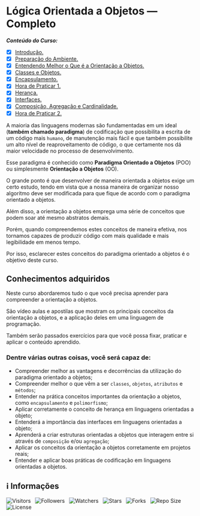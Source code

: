 <!-- Título -->
# Lógica Orientada a Objetos — Completo

***Conteúdo do Curso:***

* [x] [Introdução.](https://github.com/Devsgeeknerd/mod-intr-log-ori-obj-com-bas)
* [x] [Preparação do Ambiente.](https://github.com/Devsgeeknerd/mod-pre-amb-log-ori-obj-com-bas)
* [x] [Entendendo Melhor o Que é a Orientação a Objetos.](https://github.com/Devsgeeknerd/mod-ent-mel-que-ori-obj-log-ori-obj-com-bas)
* [x] [Classes e Objetos.](https://github.com/Devsgeeknerd/mod-cla-obj-log-ori-obj-com-bas)
* [x] [Encapsulamento.](https://github.com/Devsgeeknerd/mod-enc-log-ori-obj-com-bas)
* [x] [Hora de Praticar 1.](https://github.com/Devsgeeknerd/mod-hor-pra-1-log-ori-obj-com-bas)
* [x] [Herança.](https://github.com/Devsgeeknerd/mod-her-log-ori-obj-com-bas)
* [x] [Interfaces.](https://github.com/Devsgeeknerd/mod-int-log-ori-obj-com-bas)
* [x] [Composição, Agregação e Cardinalidade.](https://github.com/Devsgeeknerd/mod-com-agr-car-log-ori-obj-com-bas)
* [x] [Hora de Praticar 2.](https://github.com/Devsgeeknerd/mod-hor-pra-2-log-ori-obj-com-bas)

A maioria das linguagens modernas são fundamentadas em um ideal (**também chamado paradigma**) de codificação que possibilita a escrita de um código mais `humano`, de manutenção mais fácil e que também possibilite um alto nível de reaproveitamento de código, o que certamente nos dá maior velocidade no processo de desenvolvimento.

Esse paradigma é conhecido como **Paradigma Orientado a Objetos** (POO) ou simplesmente **Orientação a Objetos** (OO).

O grande ponto é que desenvolver de maneira orientada a objetos exige um certo estudo, tendo em vista que a nossa maneira de organizar nosso algoritmo deve ser modificada para que fique de acordo com o paradigma orientado a objetos.

Além disso, a orientação a objetos emprega uma série de conceitos que podem soar até mesmo abstratos demais.

Porém, quando compreendemos estes conceitos de maneira efetiva, nos tornamos capazes de produzir código com mais qualidade e mais legibilidade em menos tempo.

Por isso, esclarecer estes conceitos do paradigma orientado a objetos é o objetivo deste curso.

## Conhecimentos adquiridos

Neste curso abordaremos tudo o que você precisa aprender para compreender a orientação a objetos.

São vídeo aulas e apostilas que mostram os principais conceitos da orientação a objetos, e a aplicação deles em uma linguagem de programação.

Também serão passados exercícios para que você possa fixar, praticar e aplicar o conteúdo aprendido.

### Dentre várias outras coisas, você será capaz de:

* Compreender melhor as vantagens e decorrências da utilização do paradigma orientado a objetos;
* Compreender melhor o que vêm a ser `classes`, `objetos`, `atributos` e `métodos`;
* Entender na prática conceitos importantes da orientação a objetos, como `encapsulamento` e `polimorfismo`;
* Aplicar corretamente o conceito de herança em linguagens orientadas a objeto;
* Entenderá a importância das interfaces em linguagens orientadas a objeto;
* Aprenderá a criar estruturas orientadas a objetos que interagem entre si através de `composição` e/ou `agregação`;
* Aplicar os conceitos da orientação a objetos corretamente em projetos reais;
* Entender e aplicar boas práticas de codificação em linguagens orientadas a objetos.

<!-- Informações -->
## &#8505; Informações

![Visitors](https://api.visitorbadge.io/api/visitors?path=Devsgeeknerd%2Fcur-log-ori-obj-com-bas&label=Visitantes&labelColor=%23700070&labelStyle=none&countColor=%23000fff&style=plastic&color=%23ffffff "Total de Visitantes")
&nbsp;
![Followers](https://img.shields.io/github/followers/Devsgeeknerd?style=p&label=Seguidores&labelColor=800080&color=000fff "Total de Seguidores")
&nbsp;
![Watchers](https://img.shields.io/github/watchers/Devsgeeknerd/cur-log-ori-obj-com-bas?style=p&label=Observadores&labelColor=800080&color=000fff "Total de Observadores")
&nbsp;
![Stars](https://img.shields.io/github/stars/Devsgeeknerd/cur-log-ori-obj-com-bas?style=p&label=Estrelas&labelColor=800080&color=000fff "Total de Estrelas")
&nbsp;
![Forks](https://img.shields.io/github/forks/Devsgeeknerd/cur-log-ori-obj-com-bas?style=p&label=Bifurcações&labelColor=800080&color=000fff "Total de Bifurcações")
&nbsp;
![Repo Size](https://img.shields.io/github/repo-size/Devsgeeknerd/cur-log-ori-obj-com-bas?style=p&label=Tamanho&labelColor=800080&color=000fff "Tamanho do Repositório")
&nbsp;
![License](https://img.shields.io/github/license/Devsgeeknerd/cur-log-ori-obj-com-bas?style=p&label=Licença&labelColor=800080&color=000fff "Licença do Repositório")
